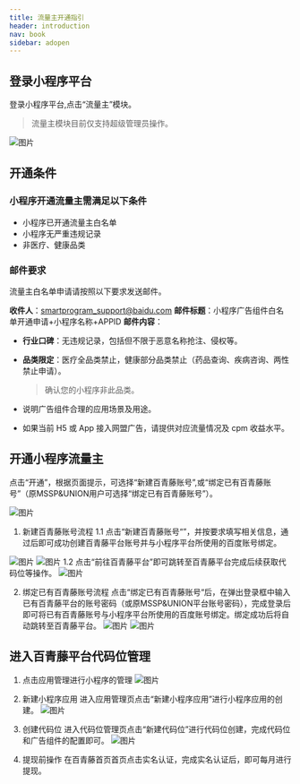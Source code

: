 ```yaml
---
title: 流量主开通指引
header: introduction
nav: book
sidebar: adopen
---
```


## 登录小程序平台

登录小程序平台,点击“流量主”模块。
> 流量主模块目前仅支持超级管理员操作。

![图片](../../img/introduction/ad/1.png)


## 开通条件

### 小程序开通流量主需满足以下条件 
 
* 小程序已开通流量主白名单 
* 小程序无严重违规记录  
* 非医疗、健康品类 

### 邮件要求
流量主白名单申请请按照以下要求发送邮件。

**收件人**：smartprogram_support@baidu.com
**邮件标题**：小程序广告组件白名单开通申请+小程序名称+APPID
**邮件内容**：
* **行业口碑**：无违规记录，包括但不限于恶意名称抢注、侵权等。
* **品类限定**：医疗全品类禁止，健康部分品类禁止（药品查询、疾病咨询、两性禁止申请）。
    >确认您的小程序非此品类。

* 说明广告组件合理的应用场景及用途。
* 如果当前 H5 或 App 接入网盟广告，请提供对应流量情况及 cpm 收益水平。

##  开通小程序流量主

点击“开通”，根据页面提示，可选择“新建百青藤账号”,或“绑定已有百青藤账号”（原MSSP&UNION用户可选择“绑定已有百青藤账号”）。

![图片](../../img/introduction/ad/2.png)


1. 新建百青藤账号流程
 1.1 点击“新建百青藤账号“”，并按要求填写相关信息，通过后即可成功创建百青藤平台账号并与小程序平台所使用的百度账号绑定。


![图片](../../img/introduction/ad/3.png)
![图片](../../img/introduction/ad/4.png)
 1.2 点击“前往百青藤平台”即可跳转至百青藤平台完成后续获取代码位等操作。
![图片](../../img/introduction/ad/5.png)

2. 绑定已有百青藤账号流程
点击“绑定已有百青藤账号“后，在弹出登录框中输入已有百青藤平台的账号密码（或原MSSP&UNION平台账号密码），完成登录后即可将已有百青藤账号与小程序平台所使用的百度账号绑定。绑定成功后将自动跳转至百青藤平台。
![图片](../../img/introduction/ad/6.png)
![图片](../../img/introduction/ad/7.png)
 
## 进入百青藤平台代码位管理

1. 点击应用管理进行小程序的管理
![图片](../../img/introduction/ad/8.png)

2. 新建小程序应用
进入应用管理页点击“新建小程序应用”进行小程序应用的创建。
![图片](../../img/introduction/ad/9.png)

3. 创建代码位
进入代码位管理页点击“新建代码位”进行代码位创建，完成代码位和广告组件的配置即可。
![图片](../../img/introduction/ad/10.png)

4. 提现前操作
在百青藤首页首页点击实名认证，完成实名认证后，即可每月进行提现。
